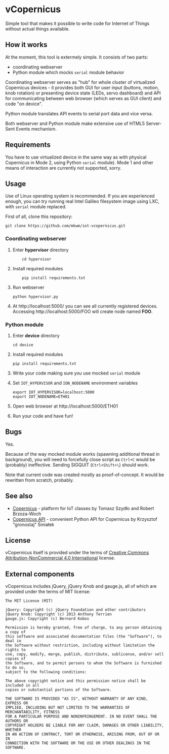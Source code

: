 # vCopernicus
Simple tool that makes it possible to write code for Internet of Things without actual things available.

## How it works
At the moment, this tool is extermely simple. It consists of two parts:
* coordinating webserver
* Python module which mocks ```serial``` module behavior

Coordinating webserver serves as "hub" for whole cluster of virtualized Copernicus devices - it provides both GUI for user input (buttons, motion, knob rotation) or presenting device state (LEDs, servo dashboard) and API for communicating between web browser (which serves as GUI client) and code "on device".

Python module translates API events to serial port data and vice versa.

Both webserver and Python module make extensive use of HTML5 Server-Sent Events mechanism.

## Requirements
You have to use virtualized device in the same way as with physical Copernicus in Mode 2, using Python ```serial``` module). Mode 1 and other means of interaction are currently not supported, sorry.

## Usage
Use of Linux operating system is recommended. If you are experienced enough, you can try running real Intel Galileo filesystem image using LXC, with ```serial``` module replaced.

First of all, clone this repository:

    git clone https://github.com/mkwm/iot-vcopernicus.git

### Coordinating webserver
1. Enter __hypervisor__ directory
   ```
       cd hypervisor
   ```
   
2. Install required modules
   ```
       pip install requirements.txt
   ```
   
3. Run webserver
   ```
   python hypervisor.py
   ```

4. At http://localhost:5000/ you can see all currently registered devices. Accessing http://localhost:5000/FOO will create node named __FOO__.

### Python module
1. Enter __device__ directory
   ```
   cd device
   ```
   
2. Install required modules
   ```
   pip install requirements.txt
   ```
   
3. Write your code making sure you use mocked ```serial``` module
4. Set ```IOT_HYPERVISOR``` and ```ION_NODENAME``` environment variables
   ```
   export IOT_HYPERVISOR=localhost:5000
   export IOT_NODENAME=ETH01
   ```
   
4. Open web browser at http://localhost:5000/ETH01
5. Run your code and have fun!

## Bugs
Yes.

Because of the way mocked module works (spawning additional thread in background), you will need to forcefully close script as ```Ctrl+C``` would be (probably) ineffective. Sending SIGQUIT (```Ctrl+Shift+\```)  should work.

Note that current code was created mostly as proof-of-concept. It would be rewritten from scratch, probably.

## See also
* [Copernicus](http://home.agh.edu.pl/~tszydlo/copernicus/) - platform for IoT classes by Tomasz Szydło and Robert Brzoza-Woch
* [Copernicus API](https://github.com/gronostajo/copernicus-api) - convenient Python API for Copernicus by Krzysztof "gronostaj" Śmiałek

## License
vCopernicus itself is provided under the terms of [Creative Commons Attribution-NonCommercial 4.0 International](http://creativecommons.org/licenses/by-nc/4.0/) license.

## External components
vCopernicus includes jQuery, jQuery Knob and gauge.js, all of which are provided under the terms of MIT license:

    The MIT License (MIT)
   
    jQuery: Copyright (c) jQuery Foundation and other contributors
    jQuery Knob: Copyright (c) 2013 Anthony Terrien
    gauge.js: Copyright (c) Bernard Kobos
   
    Permission is hereby granted, free of charge, to any person obtaining a copy of
    this software and associated documentation files (the "Software"), to deal in
    the Software without restriction, including without limitation the rights to
    use, copy, modify, merge, publish, distribute, sublicense, and/or sell copies of
    the Software, and to permit persons to whom the Software is furnished to do so,
    subject to the following conditions:
    
    The above copyright notice and this permission notice shall be included in all
    copies or substantial portions of the Software.
    
    THE SOFTWARE IS PROVIDED "AS IS", WITHOUT WARRANTY OF ANY KIND, EXPRESS OR
    IMPLIED, INCLUDING BUT NOT LIMITED TO THE WARRANTIES OF MERCHANTABILITY, FITNESS
    FOR A PARTICULAR PURPOSE AND NONINFRINGEMENT. IN NO EVENT SHALL THE AUTHORS OR
    COPYRIGHT HOLDERS BE LIABLE FOR ANY CLAIM, DAMAGES OR OTHER LIABILITY, WHETHER
    IN AN ACTION OF CONTRACT, TORT OR OTHERWISE, ARISING FROM, OUT OF OR IN
    CONNECTION WITH THE SOFTWARE OR THE USE OR OTHER DEALINGS IN THE SOFTWARE.
